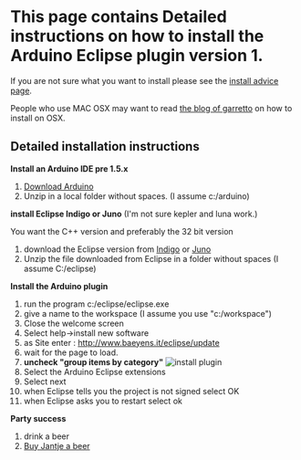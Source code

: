 This page contains Detailed instructions on how to install the Arduino Eclipse plugin version 1.
===

If you are not sure what you want to install please see the 
[install advice page]("install_advice.shtml").

People who use MAC OSX may want to read [the blog of garretto]("http://robots.dacloughb.com/project-1/setting-up-the-arduino-eclipse-environment-on-mac-os-x-lion") on how to install on OSX.

Detailed installation instructions
-----
 **Install an Arduino IDE pre 1.5.x**
 
 1. [Download Arduino ](http://arduino.cc/en/Main/Software)
 2. Unzip in a local folder without spaces. (I assume c:/arduino)
 
**install Eclipse Indigo or Juno** (I'm not sure kepler and luna work.)

You want the C++ version and preferably the 32 bit version

 1. download the Eclipse version from [Indigo](http://www.eclipse.org/indigo/) or [Juno](http://www.eclipse.org/juno/)
 2. Unzip the file downloaded from Eclipse in a folder without spaces (I assume C:/eclipse) 
  
 **Install the Arduino plugin** 
 
 1. run the program c:/eclipse/eclipse.exe
 2. give a name to the workspace (I assume you use "c:/workspace") 
 3. Close the welcome screen
 4. Select help->install new software
 6. as Site enter : http://www.baeyens.it/eclipse/update
 7. wait for the page to load.
 8. **uncheck "group items by category"**
 ![install plugin](http://iloapp.baeyens.it/data/_gallery//public/1/134852263644133400_resized.png)
 9. Select the Arduino Eclipse extensions
 10. Select next
 11. when Eclipse tells you the project is not signed select OK
 12. when Eclipse asks you to restart select ok
  
 
 **Party success**
 
 1. drink a beer
 2. [Buy Jantje a beer](http://eclipse.baeyens.it/donate.html "thanks")
    

